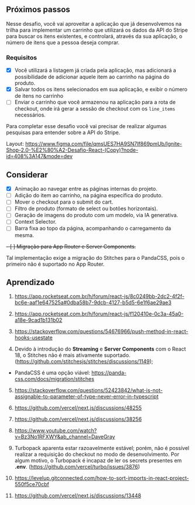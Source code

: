 ## Próximos passos

Nesse desafio, você vai aproveitar a aplicação que já desenvolvemos na trilha para implementar um carrinho que utilizará os dados da API do Stripe para buscar os itens existentes, e controlará, através da sua aplicação, o número de itens que a pessoa deseja comprar.

### Requisitos

- [x] Você utilizará a listagem já criada pela aplicação, mas adicionará a possibilidade de adicionar aquele item ao carrinho na página do produto.
- [x] Salvar todos os itens selecionados em sua aplicação, e exibir o número de itens no carrinho
- [ ] Enviar o carrinho que você armazenou na aplicação para a rota de checkout, onde irá gerar a sessão de checkout com os `line_items` necessários.

Para completar esse desafio você vai precisar de realizar algumas pesquisas para entender sobre a API do Stripe.

Layout: https://www.figma.com/file/qmsUES7HA9SN7If869pmUb/Ignite-Shop-2.0-%E2%80%A2-Desafio-React-(Copy)?node-id=408%3A147&mode=dev

## Considerar

- [x] Animação ao navegar entre as páginas internas do projeto.
- [ ] Adição do item ao carrinho, na página específica do produto.
- [ ] Mover o checkout para o submit do cart.
- [ ] Filtro de produto (formato de select ou botões horizontais).
- [ ] Geração de imagens do produto com um modelo, via IA generativa.
- [ ] Context Selector.
- [ ] Barra fixa ao topo da página, acompanhando o carregamento da mesma.

~~- [ ] Migração para App Router e Server Components.~~

Tal implementação exige a migração do Stitches para o PandaCSS, pois o primeiro não é suportado no App Router.

## Aprendizado

1. https://app.rocketseat.com.br/h/forum/react-js/8c0249bb-2dc2-4f2f-bc6e-aaf1e647525a#0dba58b7-9dcb-4127-b5d5-6e1f6ae29ae3

2. https://app.rocketseat.com.br/h/forum/react-js/f120410e-0c3a-45a0-a18e-9cad1b131b02

3. https://stackoverflow.com/questions/54676966/push-method-in-react-hooks-usestate

4. Devido à introdução do **Streaming** e **Server Components** com o React 18, o Stitches não é mais ativamente suportado. (https://github.com/stitchesjs/stitches/discussions/1149);

- PandaCSS é uma opção viável: https://panda-css.com/docs/migration/stitches

5. https://stackoverflow.com/questions/52423842/what-is-not-assignable-to-parameter-of-type-never-error-in-typescript

6. https://github.com/vercel/next.js/discussions/48255

7. https://github.com/vercel/next.js/discussions/38256

8. https://www.youtube.com/watch?v=Bz3No1RFXWY&ab_channel=DaveGray

9. Turbopack aparenta estar razoavelmente estável; porém, não é possível realizar a requisição do checkout no modo de desenvolvimento. Por algum motivo, o Turbopack é incapaz de ler os secrets presentes em **.env**. (https://github.com/vercel/turbo/issues/3876)

10. https://levelup.gitconnected.com/how-to-sort-imports-in-react-project-550f5ce70cbf

11. https://github.com/vercel/next.js/discussions/13448
